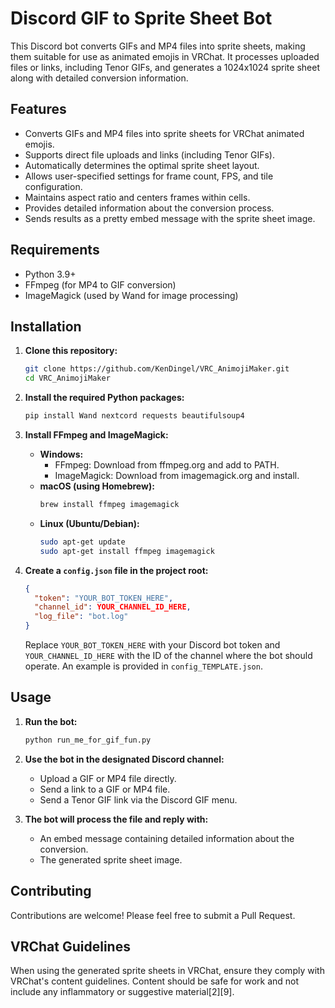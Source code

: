 # Discord GIF to Sprite Sheet Bot

This Discord bot converts GIFs and MP4 files into sprite sheets, making them suitable for use as animated emojis in VRChat. It processes uploaded files or links, including Tenor GIFs, and generates a 1024x1024 sprite sheet along with detailed conversion information.

## Features

- Converts GIFs and MP4 files into sprite sheets for VRChat animated emojis.
- Supports direct file uploads and links (including Tenor GIFs).
- Automatically determines the optimal sprite sheet layout.
- Allows user-specified settings for frame count, FPS, and tile configuration.
- Maintains aspect ratio and centers frames within cells.
- Provides detailed information about the conversion process.
- Sends results as a pretty embed message with the sprite sheet image.

## Requirements

- Python 3.9+
- FFmpeg (for MP4 to GIF conversion)
- ImageMagick (used by Wand for image processing)

## Installation

1. **Clone this repository:**
   ```bash
   git clone https://github.com/KenDingel/VRC_AnimojiMaker.git
   cd VRC_AnimojiMaker
   ```

2. **Install the required Python packages:**
   ```bash
   pip install Wand nextcord requests beautifulsoup4
   ```

3. **Install FFmpeg and ImageMagick:**
   - **Windows:**
     - FFmpeg: Download from ffmpeg.org and add to PATH.
     - ImageMagick: Download from imagemagick.org and install.
   - **macOS (using Homebrew):**
     ```bash
     brew install ffmpeg imagemagick
     ```
   - **Linux (Ubuntu/Debian):**
     ```bash
     sudo apt-get update
     sudo apt-get install ffmpeg imagemagick
     ```

4. **Create a `config.json` file in the project root:**
   ```json
   {
     "token": "YOUR_BOT_TOKEN_HERE",
     "channel_id": YOUR_CHANNEL_ID_HERE,
     "log_file": "bot.log"
   }
   ```
   Replace `YOUR_BOT_TOKEN_HERE` with your Discord bot token and `YOUR_CHANNEL_ID_HERE` with the ID of the channel where the bot should operate. An example is provided in `config_TEMPLATE.json`.

## Usage

1. **Run the bot:**
   ```bash
   python run_me_for_gif_fun.py
   ```

2. **Use the bot in the designated Discord channel:**
   - Upload a GIF or MP4 file directly.
   - Send a link to a GIF or MP4 file.
   - Send a Tenor GIF link via the Discord GIF menu.

3. **The bot will process the file and reply with:**
   - An embed message containing detailed information about the conversion.
   - The generated sprite sheet image.

## Contributing

Contributions are welcome! Please feel free to submit a Pull Request.

## VRChat Guidelines

When using the generated sprite sheets in VRChat, ensure they comply with VRChat's content guidelines. Content should be safe for work and not include any inflammatory or suggestive material[2][9].